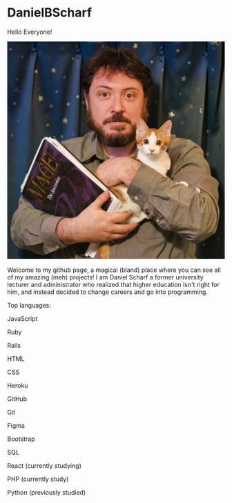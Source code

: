 # DanielBScharf
Hello Everyone!

<div id="image">
  <img src="/meandpercy.jpeg">
</div>

Welcome to my github page, a magical (bland) place where you can see all of my amazing (meh) projects! I am Daniel Scharf a former university lecturer and administrator who realized that higher education isn't right for him, and instead decided to change careers and go into programming.


Top languages:
<div class="container">
    <div class="coding-lang row">
        <p class="col-sm-3">JavaScript</p>
        <p class="col-sm-3">Ruby</p>
        <p class="col-sm-3">Rails</p>
        <p class="col-sm-3">HTML</p>
        <p class="col-sm-3">CSS</p>
        <p class="col-sm-3">Heroku</p>
        <p class="col-sm-3">GitHub</p>
        <p class="col-sm-3">Git</p>
        <p class="col-sm-3">Figma</p>
        <p class="col-sm-3">Bootstrap</p>
        <p class="col-sm-3">SQL</p>
        <p class="col-sm-3">React (currently studying)</p>
        <p class="col-sm-3">PHP (currently study)</p>
        <p class="col-sm-3">Python (previously studied)</p>
    </div>
  </div>


<style>
  #image {
    border-radius: 50%;
  }
</style>
